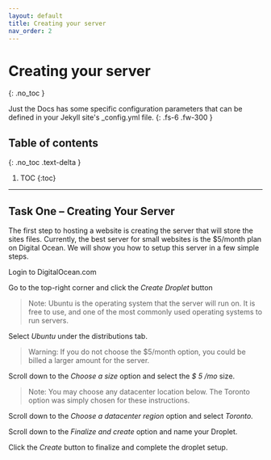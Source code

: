 ```yaml
---
layout: default
title: Creating your server
nav_order: 2
---
```


# Creating your server
{: .no_toc }


Just the Docs has some specific configuration parameters that can be defined in your Jekyll site's _config.yml file.
{: .fs-6 .fw-300 }

## Table of contents
{: .no_toc .text-delta }

1. TOC
{:toc}

---

## Task One – Creating Your Server

The first step to hosting a website is creating the server that will store the sites files.
Currently, the best server for small websites is the $5/month plan on Digital Ocean.
We will show you how to setup this server in a few simple steps.


Login to DigitalOcean.com

Go to the top-right corner and click the _Create Droplet_ button


> Note: Ubuntu is the operating system that the server will run on. It is free to use,
and one of the most commonly used operating systems to run servers.

Select _Ubuntu_ under the distributions tab.

> Warning: If you do not choose the $5/month option, you could be billed a larger
amount for the server.

Scroll down to the _Choose a size_ option and select the _$ 5 /mo_ size.


> Note: You may choose any datacenter location below. The Toronto option was
simply chosen for these instructions.

Scroll down to the *Choose a datacenter region* option and select _Toronto._

Scroll down to the *Finalize and create* option and name your Droplet.

Click the *Create* button to finalize and complete the droplet setup.
